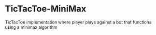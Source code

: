 # TicTacToe-MiniMax
TicTacToe implementation where player plays against a bot that functions using a minimax algorithm 
